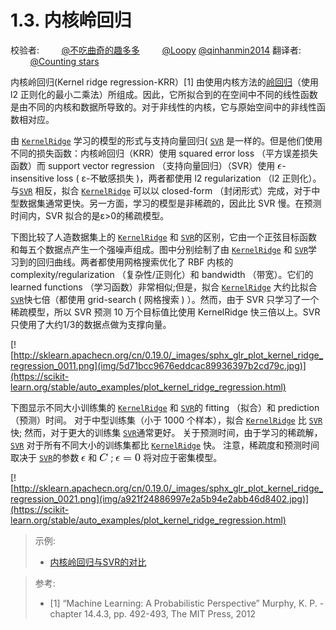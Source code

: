 # 1.3. 内核岭回归

校验者:
        [@不吃曲奇的趣多多](https://github.com/apachecn/scikit-learn-doc-zh)
        [@Loopy](https://github.com/loopyme)
        [@qinhanmin2014](https://github.com/qinhanmin2014)
翻译者:
        [@Counting stars](https://github.com/apachecn/scikit-learn-doc-zh)

内核岭回归(Kernel ridge regression-KRR）[1] 由使用内核方法的[岭回归](/docs/2?id=_112-岭回归)（使用 l2 正则化的最小二乘法）所组成。因此，它所拟合到的在空间中不同的线性函数是由不同的内核和数据所导致的。对于非线性的内核，它与原始空间中的非线性函数相对应。

由 [`KernelRidge`](https://scikit-learn.org/stable/modules/generated/sklearn.kernel_ridge.KernelRidge.html) 学习的模型的形式与支持向量回归( [`SVR`](https://scikit-learn.org/stable/modules/generated/sklearn.svm.SVR.html) 是一样的。但是他们使用不同的损失函数：内核岭回归（KRR）使用 squared error loss （平方误差损失函数）而 support vector regression （支持向量回归）（SVR）使用 ![\epsilon](img/58ef9e1b5d2ee139dcb588a3879ca1a6.jpg)-insensitive loss ( ε-不敏感损失 )，两者都使用 l2 regularization （l2 正则化）。与[`SVR`](https://scikit-learn.org/stable/modules/generated/sklearn.svm.SVR.html) 相反，拟合 [`KernelRidge`](https://scikit-learn.org/stable/modules/generated/sklearn.kernel_ridge.KernelRidge.html) 可以以 closed-form （封闭形式）完成，对于中型数据集通常更快。另一方面，学习的模型是非稀疏的，因此比 SVR 慢。在预测时间内，SVR 拟合的是ε>0的稀疏模型。

下图比较了人造数据集上的 [`KernelRidge`](https://scikit-learn.org/stable/modules/generated/sklearn.kernel_ridge.KernelRidge.html) 和 [`SVR`](https://scikit-learn.org/stable/modules/generated/sklearn.svm.SVR.html)的区别，它由一个正弦目标函数和每五个数据点产生一个强噪声组成。图中分别绘制了由 [`KernelRidge`](https://scikit-learn.org/stable/modules/generated/sklearn.kernel_ridge.KernelRidge.html) 和 [`SVR`](https://scikit-learn.org/stable/modules/generated/sklearn.svm.SVR.html)学习到的回归曲线。两者都使用网格搜索优化了 RBF 内核的 complexity/regularization （复杂性/正则化）和 bandwidth （带宽）。它们的 learned functions （学习函数）非常相似;但是，拟合 [`KernelRidge`](https://scikit-learn.org/stable/modules/generated/sklearn.kernel_ridge.KernelRidge.html) 大约比拟合 [`SVR`](https://scikit-learn.org/stable/modules/generated/sklearn.svm.SVR.html)快七倍（都使用 grid-search ( 网格搜索 ) ）。然而，由于 SVR 只学习了一个稀疏模型，所以 SVR 预测 10 万个目标值比使用 KernelRidge 快三倍以上。SVR 只使用了大约1/3的数据点做为支撑向量。

[![http://sklearn.apachecn.org/cn/0.19.0/_images/sphx_glr_plot_kernel_ridge_regression_0011.png](img/5d71bcc9676eddcac89936397b2cd79c.jpg)](https://scikit-learn.org/stable/auto_examples/plot_kernel_ridge_regression.html)

下图显示不同大小训练集的 [`KernelRidge`](https://scikit-learn.org/stable/modules/generated/sklearn.kernel_ridge.KernelRidge.html) 和 [`SVR`](https://scikit-learn.org/stable/modules/generated/sklearn.svm.SVR.html)的 fitting （拟合）和 prediction （预测）时间。 对于中型训练集（小于 1000 个样本），拟合 [`KernelRidge`](https://scikit-learn.org/stable/modules/generated/sklearn.kernel_ridge.KernelRidge.html) 比 [`SVR`](https://scikit-learn.org/stable/modules/generated/sklearn.svm.SVR.html)快; 然而，对于更大的训练集 [`SVR`](https://scikit-learn.org/stable/modules/generated/sklearn.svm.SVR.html)通常更好。 关于预测时间，由于学习的稀疏解， [`SVR`](https://scikit-learn.org/stable/modules/generated/sklearn.svm.SVR.html) 对于所有不同大小的训练集都比 [`KernelRidge`](https://scikit-learn.org/stable/modules/generated/sklearn.kernel_ridge.KernelRidge.html) 快。 注意，稀疏度和预测时间取决于 [`SVR`](https://scikit-learn.org/stable/modules/generated/sklearn.svm.SVR.html)的参数 ![\epsilon](img/58ef9e1b5d2ee139dcb588a3879ca1a6.jpg) 和 ![C](img/4b6d782a67ac392e97215c46b7590bf7.jpg) ; ![\epsilon = 0](img/1d9a1eb9200948482ebfd5811679276a.jpg) 将对应于密集模型。

[![http://sklearn.apachecn.org/cn/0.19.0/_images/sphx_glr_plot_kernel_ridge_regression_0021.png](img/a921f24886997e2a5b94e2abb46d8402.jpg)](https://scikit-learn.org/stable/auto_examples/plot_kernel_ridge_regression.html)

> 示例:
>
>* [内核岭回归与SVR的对比](https://scikit-learn.org/stable/auto_examples/plot_kernel_ridge_regression.html)

> 参考:
>* [1] “Machine Learning: A Probabilistic Perspective” Murphy, K. P. - chapter 14.4.3, pp. 492-493, The MIT Press, 2012
